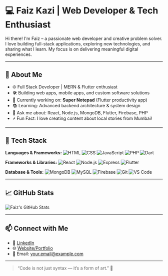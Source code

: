 # 💻 Faiz Kazi | Web Developer & Tech Enthusiast

Hi there! I'm Faiz – a passionate web developer and creative problem solver. I love building full-stack applications, exploring new technologies, and sharing what I learn. My focus is on delivering meaningful digital experiences.

---

## 🚀 About Me

- 🌐 Full Stack Developer | MERN & Flutter enthusiast
- 🛠️ Building web apps, mobile apps, and custom software solutions
- 🎯 Currently working on: **Super Notepad** (Flutter productivity app)
- 📚 Learning: Advanced backend architecture & system design
- 💬 Ask me about: React, Node.js, MongoDB, Flutter, Firebase, PHP
- ⚡ Fun Fact: I love creating content about local stories from Mumbai!

---

## 🧰 Tech Stack

**Languages & Frameworks:**
![HTML](https://img.shields.io/badge/-HTML5-E34F26?logo=html5&logoColor=white)
![CSS](https://img.shields.io/badge/-CSS3-1572B6?logo=css3&logoColor=white)
![JavaScript](https://img.shields.io/badge/-JavaScript-F7DF1E?logo=javascript&logoColor=black)
![PHP](https://img.shields.io/badge/-PHP-777BB4?logo=php&logoColor=white)
![Dart](https://img.shields.io/badge/-Dart-0175C2?logo=dart&logoColor=white)

**Frameworks & Libraries:**
![React](https://img.shields.io/badge/-React-61DAFB?logo=react&logoColor=black)
![Node.js](https://img.shields.io/badge/-Node.js-339933?logo=node.js&logoColor=white)
![Express](https://img.shields.io/badge/-Express.js-000000?logo=express&logoColor=white)
![Flutter](https://img.shields.io/badge/-Flutter-02569B?logo=flutter&logoColor=white)

**Database & Tools:**
![MongoDB](https://img.shields.io/badge/-MongoDB-47A248?logo=mongodb&logoColor=white)
![MySQL](https://img.shields.io/badge/-MySQL-4479A1?logo=mysql&logoColor=white)
![Firebase](https://img.shields.io/badge/-Firebase-FFCA28?logo=firebase&logoColor=black)
![Git](https://img.shields.io/badge/-Git-F05032?logo=git&logoColor=white)
![VS Code](https://img.shields.io/badge/-VS%20Code-007ACC?logo=visual-studio-code&logoColor=white)

---

## 📈 GitHub Stats

![Faiz's GitHub Stats](https://github-readme-stats.vercel.app/api?username=faizkazi&show_icons=true&theme=radical)

---

## 📫 Connect with Me

- 🔗 [LinkedIn](https://linkedin.com/in/faizkazi)
- 🌐 [Website/Portfolio](https://your-website.com)
- 📧 Email: your.email@example.com

---

> “Code is not just syntax — it’s a form of art.” 🎨
